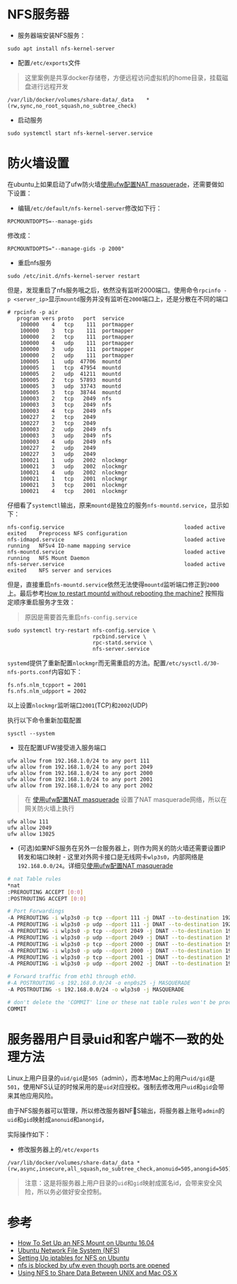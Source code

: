 # NFS服务器

* 服务器端安装NFS服务：

```
sudo apt install nfs-kernel-server
```

* 配置`/etc/exports`文件

> 这里案例是共享docker存储卷，方便远程访问虚拟机的home目录，挂载磁盘进行远程开发

```
/var/lib/docker/volumes/share-data/_data    *(rw,sync,no_root_squash,no_subtree_check)
```

* 启动服务

```
sudo systemctl start nfs-kernel-server.service
```

# 防火墙设置

在ubuntu上如果启动了ufw防火墙[使用ufw配置NAT masquerade](../../os/linux/network/firewall/ufw/nat_masquerade_in_ufw)，还需要做如下设置：

* 编辑`/etc/default/nfs-kernel-server`修改如下行：

```
RPCMOUNTDOPTS=--manage-gids
```

修改成：

```
RPCMOUNTDOPTS="--manage-gids -p 2000"
```

* 重启nfs服务

```
sudo /etc/init.d/nfs-kernel-server restart
```

但是，发现重启了nfs服务哦之后，依然没有监听2000端口。使用命令`rpcinfo -p <server_ip>`显示`mountd`服务并没有监听在`2000`端口上，还是分散在不同的端口

```
# rpcinfo -p air
   program vers proto   port  service
    100000    4   tcp    111  portmapper
    100000    3   tcp    111  portmapper
    100000    2   tcp    111  portmapper
    100000    4   udp    111  portmapper
    100000    3   udp    111  portmapper
    100000    2   udp    111  portmapper
    100005    1   udp  47706  mountd
    100005    1   tcp  47954  mountd
    100005    2   udp  41211  mountd
    100005    2   tcp  57893  mountd
    100005    3   udp  33743  mountd
    100005    3   tcp  38744  mountd
    100003    2   tcp   2049  nfs
    100003    3   tcp   2049  nfs
    100003    4   tcp   2049  nfs
    100227    2   tcp   2049
    100227    3   tcp   2049
    100003    2   udp   2049  nfs
    100003    3   udp   2049  nfs
    100003    4   udp   2049  nfs
    100227    2   udp   2049
    100227    3   udp   2049
    100021    1   udp   2002  nlockmgr
    100021    3   udp   2002  nlockmgr
    100021    4   udp   2002  nlockmgr
    100021    1   tcp   2001  nlockmgr
    100021    3   tcp   2001  nlockmgr
    100021    4   tcp   2001  nlockmgr
```

仔细看了`systemctl`输出，原来`mountd`是独立的服务`nfs-mountd.service`，显示如下：

```
nfs-config.service                                      loaded active exited    Preprocess NFS configuration
nfs-idmapd.service                                      loaded active running   NFSv4 ID-name mapping service
nfs-mountd.service                                      loaded active running   NFS Mount Daemon
nfs-server.service                                      loaded active exited    NFS server and services
```

但是，直接重启`nfs-mountd.service`依然无法使得`mountd`监听端口修正到`2000`上。最后参考[How to restart mountd without rebooting the machine?](https://askubuntu.com/questions/944054/how-to-restart-mountd-without-rebooting-the-machine/1017531#1017531) 按照指定顺序重启服务才生效：

> 原因是需要首先重启`nfs-config.service`

```
sudo systemctl try-restart nfs-config.service \
                           rpcbind.service \
                           rpc-statd.service \
                           nfs-server.service
```

`systemd`提供了重新配置`nlockmgr`而无需重启的方法。配置`/etc/sysctl.d/30-nfs-ports.conf`内容如下：

```
fs.nfs.nlm_tcpport = 2001
fs.nfs.nlm_udpport = 2002
```

以上设置`nlockmgr`监听端口`2001`(TCP)和`2002`(UDP)

执行以下命令重新加载配置

```
sysctl --system
```

* 现在配置UFW接受进入服务端口

```
ufw allow from 192.168.1.0/24 to any port 111
ufw allow from 192.168.1.0/24 to any port 2049
ufw allow from 192.168.1.0/24 to any port 2000
ufw allow from 192.168.1.0/24 to any port 2001
ufw allow from 192.168.1.0/24 to any port 2002
```

> 在 [使用ufw配置NAT masquerade](../../os/linux/network/firewall/ufw/nat_masquerade_in_ufw) 设置了NAT masquerade网络，所以在网关防火墙上执行

```
ufw allow 111
ufw allow 2049
ufw allow 13025
```

* (可选)如果NFS服务在另外一台服务器上，则作为网关的防火墙还需要设置IP转发和端口映射 - 这里对外网卡接口是无线网卡`wlp3s0`，内部网络是`192.168.0.0/24`。详细见[使用ufw配置NAT masquerade](../../os/linux/network/firewall/ufw/nat_masquerade_in_ufw)

```bash
# nat Table rules
*nat
:PREROUTING ACCEPT [0:0]
:POSTROUTING ACCEPT [0:0]

# Port Forwardings
-A PREROUTING -i wlp3s0 -p tcp --dport 111 -j DNAT --to-destination 192.168.0.2
-A PREROUTING -i wlp3s0 -p udp --dport 111 -j DNAT --to-destination 192.168.0.2
-A PREROUTING -i wlp3s0 -p tcp --dport 2049 -j DNAT --to-destination 192.168.0.2
-A PREROUTING -i wlp3s0 -p udp --dport 2049 -j DNAT --to-destination 192.168.0.2
-A PREROUTING -i wlp3s0 -p tcp --dport 2000 -j DNAT --to-destination 192.168.0.2
-A PREROUTING -i wlp3s0 -p udp --dport 2000 -j DNAT --to-destination 192.168.0.2
-A PREROUTING -i wlp3s0 -p tcp --dport 2001 -j DNAT --to-destination 192.168.0.2
-A PREROUTING -i wlp3s0 -p udp --dport 2002 -j DNAT --to-destination 192.168.0.2

# Forward traffic from eth1 through eth0.
#-A POSTROUTING -s 192.168.0.0/24 -o enp0s25 -j MASQUERADE
-A POSTROUTING -s 192.168.0.0/24 -o wlp3s0 -j MASQUERADE

# don't delete the 'COMMIT' line or these nat table rules won't be processed
COMMIT
```

# 服务器用户目录uid和客户端不一致的处理方法

Linux上用户目录的`uid/gid`是`505`（admin），而本地Mac上的用户`uid/gid`是`501`，使用NFS认证的时候采用的是`uid`对应授权。强制去修改用户`uid`和`gid`会带来其他应用风险。

由于NFS服务器可以管理，所以修改服务器NFS输出，将服务器上账号`admin`的`uid`和`gid`映射成`anonuid`和`anongid`，

实际操作如下：

* 修改服务器上的`/etc/exports`

```
/var/lib/docker/volumes/share-data/_data *(rw,async,insecure,all_squash,no_subtree_check,anonuid=505,anongid=505)
```

> 注意：这是将服务器上用户目录的`uid`和`gid`映射成匿名id，会带来安全风险，所以务必做好安全控制。

# 参考

* [How To Set Up an NFS Mount on Ubuntu 16.04](https://www.digitalocean.com/community/tutorials/how-to-set-up-an-nfs-mount-on-ubuntu-16-04)
* [Ubuntu Network File System (NFS)](https://help.ubuntu.com/lts/serverguide/network-file-system.html)
* [Setting Up iptables for NFS on Ubuntu](https://www.peterbeard.co/blog/post/setting-up-iptables-for-nfs-on-ubuntu/)
* [nfs is blocked by ufw even though ports are opened](https://askubuntu.com/questions/103910/nfs-is-blocked-by-ufw-even-though-ports-are-opened)
* [Using NFS to Share Data Between UNIX and Mac OS X](http://blog.fosketts.net/2015/03/20/using-nfs-to-share-data-between-unix-and-mac-os-x/)